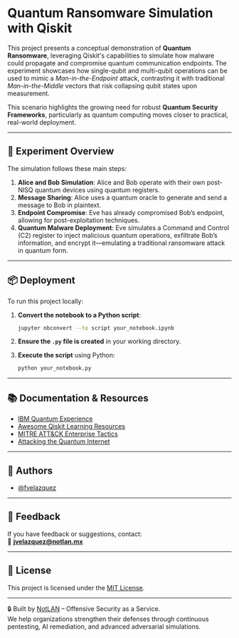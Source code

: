 
# Quantum Ransomware Simulation with Qiskit

This project presents a conceptual demonstration of **Quantum Ransomware**, leveraging Qiskit's capabilities to simulate how malware could propagate and compromise quantum communication endpoints. The experiment showcases how single-qubit and multi-qubit operations can be used to mimic a *Man-in-the-Endpoint* attack, contrasting it with traditional *Man-in-the-Middle* vectors that risk collapsing qubit states upon measurement.

This scenario highlights the growing need for robust **Quantum Security Frameworks**, particularly as quantum computing moves closer to practical, real-world deployment.

---

## 🔬 Experiment Overview

The simulation follows these main steps:

1. **Alice and Bob Simulation**: Alice and Bob operate with their own post-NISQ quantum devices using quantum registers.
2. **Message Sharing**: Alice uses a quantum oracle to generate and send a message to Bob in plaintext.
3. **Endpoint Compromise**: Eve has already compromised Bob’s endpoint, allowing for post-exploitation techniques.
4. **Quantum Malware Deployment**: Eve simulates a Command and Control (C2) register to inject malicious quantum operations, exfiltrate Bob’s information, and encrypt it—emulating a traditional ransomware attack in quantum form.

---

## 📦 Deployment

To run this project locally:

1. **Convert the notebook to a Python script**:
   ```bash
   jupyter nbconvert --to script your_notebook.ipynb
   ```

2. **Ensure the `.py` file is created** in your working directory.

3. **Execute the script** using Python:
   ```bash
   python your_notebook.py
   ```

---

## 📚 Documentation & Resources

- [IBM Quantum Experience](https://quantum-computing.ibm.com/)
- [Awesome Qiskit Learning Resources](https://qiskit.org/learn)
- [MITRE ATT&CK Enterprise Tactics](https://attack.mitre.org/tactics/enterprise/)
- [Attacking the Quantum Internet](https://arxiv.org/abs/2005.04617)

---

## 👥 Authors

- [@fvelazquez](https://github.com/fvelazquez-X)

---

## 💬 Feedback

If you have feedback or suggestions, contact:  
📧 **jvelazquez@notlan.mx**

---

## 📝 License

This project is licensed under the [MIT License](https://choosealicense.com/licenses/mit/).

---

🔒 Built by [NotLAN](https://notlan.mx) – Offensive Security as a Service.  
We help organizations strengthen their defenses through continuous pentesting, AI remediation, and advanced adversarial simulations.

